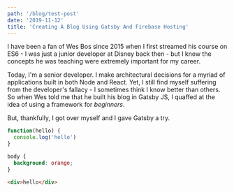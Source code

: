 ```yaml
---
path: '/blog/test-post'
date: '2019-11-12'
title: 'Creating A Blog Using Gatsby And Firebase Hosting'
---
```


I have been a fan of Wes Bos since 2015 when I first streamed his course on ES6 - I was just a junior developer at Disney back then - but I knew the concepts he was teaching were extremely important for my career.

Today, I'm a senior developer. I make architectural decisions for a myriad of applications built in both Node and React. Yet, I still find myself suffering from the developer's fallacy - I sometimes think I know better than others. So when Wes told me that he built his blog in Gatsby JS, I quaffed at the idea of using a framework for _beginners_.

But, thankfully, I got over myself and I gave Gatsby a try.

```javascript
function(hello) {
  console.log('hello')
}
```

```css
body {
  background: orange;
}
```

```html
<div>hello</div>
```